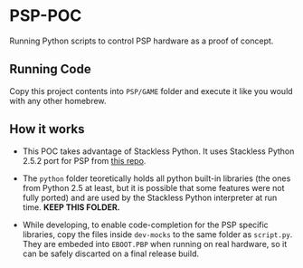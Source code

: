 # PSP-POC

Running Python scripts to control PSP hardware as a proof of concept.

## Running Code

Copy this project contents into `PSP/GAME` folder and execute it like you would with any other homebrew.

## How it works

- This POC takes advantage of Stackless Python. It uses Stackless Python 2.5.2 port for PSP from [this repo](https://github.com/carlosedp/PSP-StacklessPython).

- The `python` folder teoretically holds all python built-in libraries (the ones from Python 2.5 at least, but it is possible that some features were not fully ported) and are used by the Stackless Python interpreter at run time. **KEEP THIS FOLDER.**

- While developing, to enable code-completion for the PSP specific libraries, copy the files inside `dev-mocks` to the same folder as `script.py`. They are embeded into `EBOOT.PBP` when running on real hardware, so it can be safely discarted on a final release build.
